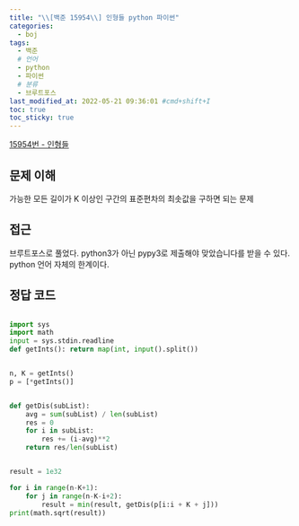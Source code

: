 ```yaml
---
title: "\\[백준 15954\\] 인형들 python 파이썬"
categories:
  - boj
tags:
  - 백준
  # 언어
  - python
  - 파이썬
  # 분류
  - 브루트포스
last_modified_at: 2022-05-21 09:36:01 #cmd+shift+I
toc: true
toc_sticky: true
---
```


[15954번 - 인형들](https://www.acmicpc.net/problem/15954)

## 문제 이해

가능한 모든 길이가 K 이상인 구간의 표준편차의 최솟값을 구하면 되는 문제

## 접근

브루트포스로 풀었다. python3가 아닌 pypy3로 제출해야 맞았습니다를 받을 수 있다. python 언어 자체의 한계이다.

## 정답 코드

```python

import sys
import math
input = sys.stdin.readline
def getInts(): return map(int, input().split())


n, K = getInts()
p = [*getInts()]


def getDis(subList):
    avg = sum(subList) / len(subList)
    res = 0
    for i in subList:
        res += (i-avg)**2
    return res/len(subList)


result = 1e32

for i in range(n-K+1):
    for j in range(n-K-i+2):
        result = min(result, getDis(p[i:i + K + j]))
print(math.sqrt(result))


```
